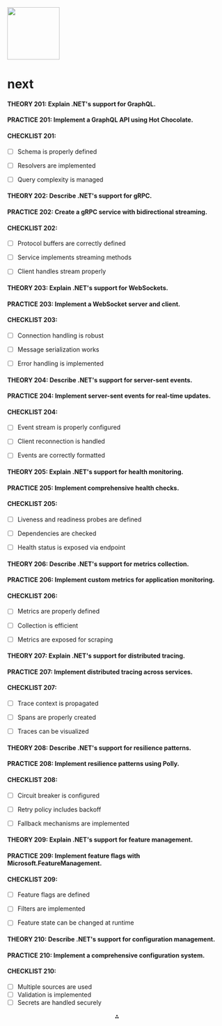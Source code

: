 <img src="https://r2cdn.perplexity.ai/pplx-full-logo-primary-dark%402x.png" class="logo" width="120"/>

# next

#### THEORY 201: Explain .NET's support for GraphQL.

#### PRACTICE 201: Implement a GraphQL API using Hot Chocolate.

#### CHECKLIST 201:

- [ ] Schema is properly defined
- [ ] Resolvers are implemented
- [ ] Query complexity is managed


#### THEORY 202: Describe .NET's support for gRPC.

#### PRACTICE 202: Create a gRPC service with bidirectional streaming.

#### CHECKLIST 202:

- [ ] Protocol buffers are correctly defined
- [ ] Service implements streaming methods
- [ ] Client handles stream properly


#### THEORY 203: Explain .NET's support for WebSockets.

#### PRACTICE 203: Implement a WebSocket server and client.

#### CHECKLIST 203:

- [ ] Connection handling is robust
- [ ] Message serialization works
- [ ] Error handling is implemented


#### THEORY 204: Describe .NET's support for server-sent events.

#### PRACTICE 204: Implement server-sent events for real-time updates.

#### CHECKLIST 204:

- [ ] Event stream is properly configured
- [ ] Client reconnection is handled
- [ ] Events are correctly formatted


#### THEORY 205: Explain .NET's support for health monitoring.

#### PRACTICE 205: Implement comprehensive health checks.

#### CHECKLIST 205:

- [ ] Liveness and readiness probes are defined
- [ ] Dependencies are checked
- [ ] Health status is exposed via endpoint


#### THEORY 206: Describe .NET's support for metrics collection.

#### PRACTICE 206: Implement custom metrics for application monitoring.

#### CHECKLIST 206:

- [ ] Metrics are properly defined
- [ ] Collection is efficient
- [ ] Metrics are exposed for scraping


#### THEORY 207: Explain .NET's support for distributed tracing.

#### PRACTICE 207: Implement distributed tracing across services.

#### CHECKLIST 207:

- [ ] Trace context is propagated
- [ ] Spans are properly created
- [ ] Traces can be visualized


#### THEORY 208: Describe .NET's support for resilience patterns.

#### PRACTICE 208: Implement resilience patterns using Polly.

#### CHECKLIST 208:

- [ ] Circuit breaker is configured
- [ ] Retry policy includes backoff
- [ ] Fallback mechanisms are implemented


#### THEORY 209: Explain .NET's support for feature management.

#### PRACTICE 209: Implement feature flags with Microsoft.FeatureManagement.

#### CHECKLIST 209:

- [ ] Feature flags are defined
- [ ] Filters are implemented
- [ ] Feature state can be changed at runtime


#### THEORY 210: Describe .NET's support for configuration management.

#### PRACTICE 210: Implement a comprehensive configuration system.

#### CHECKLIST 210:

- [ ] Multiple sources are used
- [ ] Validation is implemented
- [ ] Secrets are handled securely

<div style="text-align: center">⁂</div>

[^1]: paste.txt

